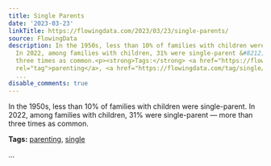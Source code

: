 ```yaml
---
title: Single Parents
date: '2023-03-23'
linkTitle: https://flowingdata.com/2023/03/23/single-parents/
source: FlowingData
description: In the 1950s, less than 10% of families with children were single-parent.
  In 2022, among families with children, 31% were single-parent &#8212; more than
  three times as common.<p><strong>Tags:</strong> <a href="https://flowingdata.com/tag/parenting/"
  rel="tag">parenting</a>, <a href="https://flowingdata.com/tag/single/" rel="tag">single</a></p>
  ...
disable_comments: true
---
```

In the 1950s, less than 10% of families with children were single-parent. In 2022, among families with children, 31% were single-parent &#8212; more than three times as common.<p><strong>Tags:</strong> <a href="https://flowingdata.com/tag/parenting/" rel="tag">parenting</a>, <a href="https://flowingdata.com/tag/single/" rel="tag">single</a></p> ...